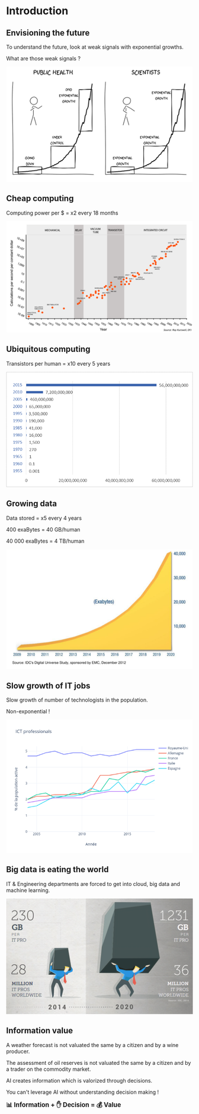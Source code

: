 # Introduction

## Envisioning the future

To understand the future, look at weak signals with exponential growths.

What are those weak signals ?

![](images/exponential_laws_perception.jpg)

## Cheap computing

Computing power per $ = x2 every 18 months

![](images/moores_law.png)

## Ubiquitous computing

Transistors per human = x10 every 5 years

![](images/transistors_per_human.png)

## Growing data

Data stored = x5 every 4 years

400 exaBytes = 40 GB/human

40 000 exaBytes = 4 TB/human

![](images/data_growth.png)

## Slow growth of IT jobs

Slow growth of number of technologists in the population.

Non-exponential !

![](images/IT_professionals_as_share_of_population.png)

## Big data is eating the world

IT & Engineering departments are forced to get into cloud, big data and machine learning.

![](images/big_data_is_eating_the_world.png)

## Information value

A weather forecast is not valuated the same by a citizen and by a wine producer.

The assessment of oil reserves is not valuated the same by a citizen and by a trader on the commodity market.

AI creates information which is valorized through decisions.

You can't leverage AI without understanding decision making !

<big>**📊 Information + ✋ Decision = 💰 Value**</big>
